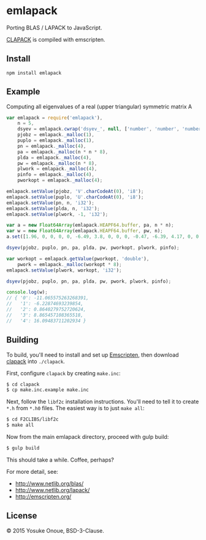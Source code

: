 # emlapack
Porting BLAS / LAPACK to JavaScript.

[CLAPACK](http://www.netlib.org/clapack/) is compiled with emscripten.

## Install

```
npm install emlapack
```

## Example

Computing all eigenvalues of a real (upper triangular) symmetric matrix A

```javascript
var emlapack = require('emlapack'),
    n = 5,
    dsyev = emlapack.cwrap('dsyev_', null, ['number', 'number', 'number', 'number', 'number', 'number', 'number', 'number', 'number']),
    pjobz = emlapack._malloc(1),
    puplo = emlapack._malloc(1),
    pn = emlapack._malloc(4),
    pa = emlapack._malloc(n * n * 8),
    plda = emlapack._malloc(4),
    pw = emlapack._malloc(n * 8),
    plwork = emlapack._malloc(4),
    pinfo = emlapack._malloc(4),
    pworkopt = emlapack._malloc(4);

emlapack.setValue(pjobz, 'V'.charCodeAt(0), 'i8');
emlapack.setValue(puplo, 'U'.charCodeAt(0), 'i8');
emlapack.setValue(pn, n, 'i32');
emlapack.setValue(plda, n, 'i32');
emlapack.setValue(plwork, -1, 'i32');

var a = new Float64Array(emlapack.HEAPF64.buffer, pa, n * n);
var w = new Float64Array(emlapack.HEAPF64.buffer, pw, n);
a.set([1.96, 0, 0, 0, 0, -6.49, 3.8, 0, 0, 0, -0.47, -6.39, 4.17, 0, 0, -7.2, 1.5, -1.51, 5.7, 0, -0.65, -6.34, 2.67, 1.8, -7.1]);

dsyev(pjobz, puplo, pn, pa, plda, pw, pworkopt, plwork, pinfo);

var workopt = emlapack.getValue(pworkopt, 'double'),
    pwork = emlapack._malloc(workopt * 8);
emlapack.setValue(plwork, workopt, 'i32');

dsyev(pjobz, puplo, pn, pa, plda, pw, pwork, plwork, pinfo);

console.log(w);
// { '0': -11.065575263268391,
//   '1': -6.22874693239854,
//   '2': 0.8640279752720624,
//   '3': 8.865457108365518,
//   '4': 16.09483711202934 }
```

## Building

To build, you'll need to install and set up [Emscripten](http://kripken.github.io/emscripten-site), then download [clapack](http://www.netlib.org/clapack/) into `./clapack`.

First, configure `clapack` by creating `make.inc`:

```bash
$ cd clapack
$ cp make.inc.example make.inc
```

Next, follow the `libf2c` installation instructions. You'll need to tell it to create `*.h` from `*.h0` files. The easiest way is to just `make all`:

```bash
$ cd F2CLIBS/libf2c
$ make all
```

Now from the main emlapack directory, proceed with gulp build:

```bash
$ gulp build
```

This should take a while. Coffee, perhaps?

For more detail, see:

* http://www.netlib.org/blas/
* http://www.netlib.org/lapack/
* http://emscripten.org/

## License

&copy; 2015 Yosuke Onoue, BSD-3-Clause.


